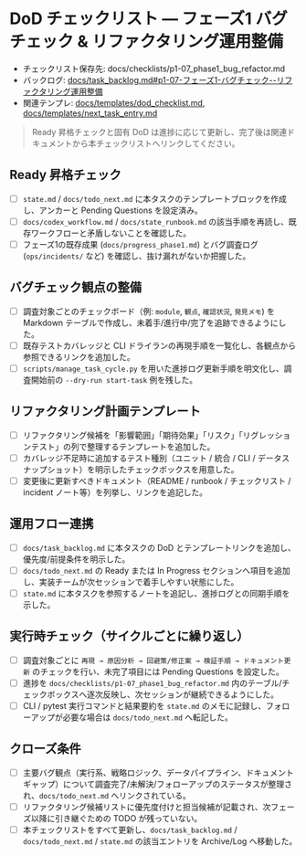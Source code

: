 # DoD チェックリスト — フェーズ1 バグチェック & リファクタリング運用整備

- チェックリスト保存先: docs/checklists/p1-07_phase1_bug_refactor.md
- バックログ: [docs/task_backlog.md#p1-07-フェーズ1-バグチェック--リファクタリング運用整備](../task_backlog.md#p1-07-フェーズ1-バグチェック--リファクタリング運用整備)
- 関連テンプレ: [docs/templates/dod_checklist.md](../templates/dod_checklist.md), [docs/templates/next_task_entry.md](../templates/next_task_entry.md)

> Ready 昇格チェックと固有 DoD は進捗に応じて更新し、完了後は関連ドキュメントから本チェックリストへリンクしてください。

## Ready 昇格チェック
- [ ] `state.md` / `docs/todo_next.md` に本タスクのテンプレートブロックを作成し、アンカーと Pending Questions を設定済み。
- [ ] `docs/codex_workflow.md` / `docs/state_runbook.md` の該当手順を再読し、既存ワークフローと矛盾しないことを確認した。
- [ ] フェーズ1の既存成果 (`docs/progress_phase1.md`) とバグ調査ログ (`ops/incidents/` など) を確認し、抜け漏れがないか把握した。

## バグチェック観点の整備
- [ ] 調査対象ごとのチェックボード（例: `module`, `観点`, `確認状況`, `発見メモ`) を Markdown テーブルで作成し、未着手/進行中/完了を追跡できるようにした。
- [ ] 既存テストカバレッジと CLI ドライランの再現手順を一覧化し、各観点から参照できるリンクを追加した。
- [ ] `scripts/manage_task_cycle.py` を用いた進捗ログ更新手順を明文化し、調査開始前の `--dry-run start-task` 例を残した。

## リファクタリング計画テンプレート
- [ ] リファクタリング候補を「影響範囲」「期待効果」「リスク」「リグレッションテスト」の列で整理するテンプレートを追加した。
- [ ] カバレッジ不足時に追加するテスト種別（ユニット / 統合 / CLI / データスナップショット）を明示したチェックボックスを用意した。
- [ ] 変更後に更新すべきドキュメント（README / runbook / チェックリスト / incident ノート等）を列挙し、リンクを追記した。

## 運用フロー連携
- [ ] `docs/task_backlog.md` に本タスクの DoD とテンプレートリンクを追加し、優先度/前提条件を明示した。
- [ ] `docs/todo_next.md` の Ready または In Progress セクションへ項目を追加し、実装チームが次セッションで着手しやすい状態にした。
- [ ] `state.md` に本タスクを参照するノートを追記し、進捗ログとの同期手順を示した。

## 実行時チェック（サイクルごとに繰り返し）
- [ ] 調査対象ごとに `再現 → 原因分析 → 回避策/修正案 → 検証手順 → ドキュメント更新` のチェックを行い、未完了項目には Pending Questions を設定した。
- [ ] 進捗を `docs/checklists/p1-07_phase1_bug_refactor.md` 内のテーブル/チェックボックスへ逐次反映し、次セッションが継続できるようにした。
- [ ] CLI / pytest 実行コマンドと結果要約を `state.md` のメモに記録し、フォローアップが必要な場合は `docs/todo_next.md` へ転記した。

## クローズ条件
- [ ] 主要バグ観点（実行系、戦略ロジック、データパイプライン、ドキュメントギャップ）について調査完了/未解決/フォローアップのステータスが整理され、`docs/todo_next.md` へリンクされている。
- [ ] リファクタリング候補リストに優先度付けと担当候補が記載され、次フェーズ以降に引き継ぐための TODO が残っていない。
- [ ] 本チェックリストをすべて更新し、`docs/task_backlog.md` / `docs/todo_next.md` / `state.md` の該当エントリを Archive/Log へ移動した。
